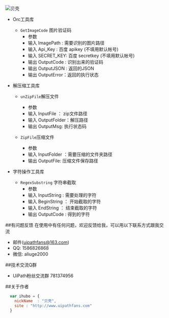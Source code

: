 ![贝壳](mahua-logo.jpg)


* Orc工具库
    * `GetImageCode` 图片验证码
        * 参数
        *   输入 ImagePath :  需要识别的图片路径
        *   输入 Api_Key   :  百度 apikey (不填用默认帐号)
        *   输入 SECRET_KEY:  百度 secretkey (不填用默认帐号)
        *   输出 OutputCode : 识别出来的验证码
        *   输出 OutputJSON : 返回的JSON
        *   输出 OutputError：返回的执行状态
        
* 解压缩工具库
     * `unZipFile`解压文件
        *  参数
        *    输入 InputFile ：  zip文件路径
        *    输入 OutputFolder：解压路径
        *    输出 OutputMsg:    执行状态码
        
     * `ZipFile`压缩文件
        *  参数
        *    输入 InputFolder ：需要压缩的文件夹路径
        *    输出 OutputFile:   压缩文件保存路径
        
* 字符操作工具库
     *  `RegexSubstring` 字符串截取
        * 参数
        *   输入 InputString :  需要处理的字符
        *   输入 BeginString ： 开始截取的字符
        *   输入 EndString   ： 结束截取的字符
        *   输出 OutputCode  :  得到的字符
      



##有问题反馈
在使用中有任何问题，欢迎反馈给我，可以用以下联系方式跟我交流

* 邮件(uipathfans@163.com)
* QQ: 1586826868
* 微信: aliuge2000

##技术交流Q群
* UiPath粉丝交流群 781374956



##关于作者

```javascript
  var ihubo = {
    nickName  : "贝壳",
    site : "http://www.uipathfans.com"
  }
```
